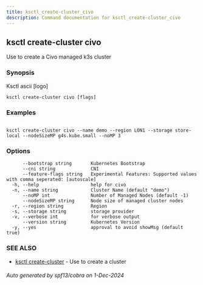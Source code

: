 ```yaml
---
title: ksctl_create-cluster_civo
description: Command documentation for ksctl_create-cluster_civo
---
```


## ksctl create-cluster civo

Use to create a Civo managed k3s cluster

### Synopsis

Ksctl ascii [logo]

```
ksctl create-cluster civo [flags]
```

### Examples

```

ksctl create-cluster civo --name demo --region LON1 --storage store-local --nodeSizeMP g4s.kube.small --noMP 3

```

### Options

```
      --bootstrap string       Kubernetes Bootstrap
      --cni string             CNI
      --feature-flags string   Experimental Features: Supported values with comma seperated: [autoscale]
  -h, --help                   help for civo
  -n, --name string            Cluster Name (default "demo")
      --noMP int               Number of Managed Nodes (default -1)
      --nodeSizeMP string      Node size of managed cluster nodes
  -r, --region string          Region
  -s, --storage string         storage provider
  -v, --verbose int            for verbose output
      --version string         Kubernetes Version
  -y, --yes                    approval to avoid showMsg (default true)
```

### SEE ALSO

* [ksctl create-cluster](ksctl_create-cluster.md)	 - Use to create a cluster

###### Auto generated by spf13/cobra on 1-Dec-2024
